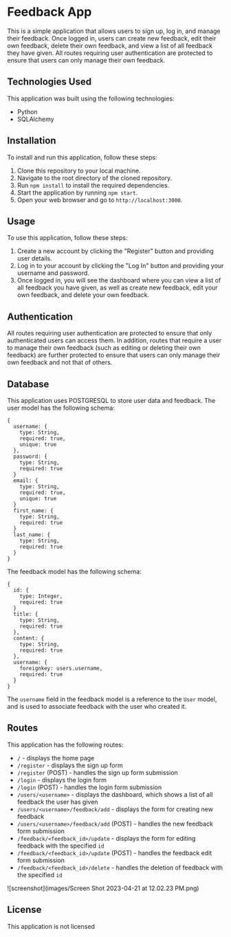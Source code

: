 # Feedback App

This is a simple application that allows users to sign up, log in, and manage their feedback. Once logged in, users can create new feedback, edit their own feedback, delete their own feedback, and view a list of all feedback they have given. All routes requiring user authentication are protected to ensure that users can only manage their own feedback.

## Technologies Used

This application was built using the following technologies:
- Python
- SQLAlchemy

## Installation

To install and run this application, follow these steps:
1. Clone this repository to your local machine.
2. Navigate to the root directory of the cloned repository.
3. Run `npm install` to install the required dependencies.
4. Start the application by running `npm start`.
5. Open your web browser and go to `http://localhost:3000`.

## Usage

To use this application, follow these steps:
1. Create a new account by clicking the "Register" button and providing user details.
2. Log in to your account by clicking the "Log In" button and providing your username and password.
3. Once logged in, you will see the dashboard where you can view a list of all feedback you have given, as well as create new feedback, edit your own feedback, and delete your own feedback.

## Authentication

All routes requiring user authentication are protected to ensure that only authenticated users can access them. In addition, routes that require a user to manage their own feedback (such as editing or deleting their own feedback) are further protected to ensure that users can only manage their own feedback and not that of others.

## Database

This application uses POSTGRESQL to store user data and feedback. The user model has the following schema:
```
{
  username: {
    type: String,
    required: true,
    unique: true
  },
  password: {
    type: String,
    required: true
  }
  email: {
    type: String,
    required: true,
    unique: true
  }
  first_name: {
    type: String,
    required: true
  }
  last_name: {
    type: String,
    required: true
  }
}
```
The feedback model has the following schema:
```
{
  id: {
    type: Integer,
    required: true
  }
  title: {
    type: String,
    required: true
  },
  content: {
    type: String,
    required: true
  },
  username: {
    foreignkey: users.username,
    required: true
  }
}
```
The `username` field in the feedback model is a reference to the `User` model, and is used to associate feedback with the user who created it.

## Routes

This application has the following routes:
- `/` - displays the home page
- `/register` - displays the sign up form
- `/register` (POST) - handles the sign up form submission
- `/login` - displays the login form
- `/login` (POST) - handles the login form submission
- `/users/<username>` - displays the dashboard, which shows a list of all feedback the user has given
- `/users/<username>/feedback/add` - displays the form for creating new feedback
- `/users/<username>/feedback/add` (POST) - handles the new feedback form submission
- `/feedback/<feedback_id>/update` - displays the form for editing feedback with the specified `id`
- `/feedback/<feedback_id>/update` (POST) - handles the feedback edit form submission
- `/feedback/<feedback_id>/delete` - handles the deletion of feedback with the specified `id`

![screenshot](images/Screen Shot 2023-04-21 at 12.02.23 PM.png)

## License

This application is not licensed
